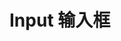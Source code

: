 # Input 输入框

<demo src="./demos/basic.vue"></demo>

<demo src="./demos/disabled.vue"></demo>

<demo src="./demos/size.vue"></demo>

<demo src="./demos/slot.vue"></demo>

<demo src="./demos/methods.vue"></demo>